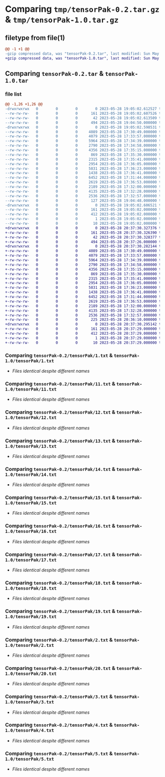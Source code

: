 # Comparing `tmp/tensorPak-0.2.tar.gz` & `tmp/tensorPak-1.0.tar.gz`

## filetype from file(1)

```diff
@@ -1 +1 @@
-gzip compressed data, was "tensorPak-0.2.tar", last modified: Sun May 28 19:05:02 2023, max compression
+gzip compressed data, was "tensorPak-1.0.tar", last modified: Sun May 28 20:37:30 2023, max compression
```

## Comparing `tensorPak-0.2.tar` & `tensorPak-1.0.tar`

### file list

```diff
@@ -1,26 +1,26 @@
-drwxrwxrwx   0        0        0        0 2023-05-28 19:05:02.612527 tensorPak-0.2/
--rw-rw-rw-   0        0        0      161 2023-05-28 19:05:02.607526 tensorPak-0.2/PKG-INFO
--rw-rw-rw-   0        0        0       42 2023-05-28 19:05:02.613509 tensorPak-0.2/setup.cfg
--rw-rw-rw-   0        0        0      494 2023-05-28 19:04:50.000000 tensorPak-0.2/setup.py
-drwxrwxrwx   0        0        0        0 2023-05-28 19:05:02.598531 tensorPak-0.2/tensorPak/
--rw-rw-rw-   0        0        0     4089 2023-05-28 17:30:49.000000 tensorPak-0.2/tensorPak/1.txt
--rw-rw-rw-   0        0        0     4079 2023-05-28 17:33:57.000000 tensorPak-0.2/tensorPak/11.txt
--rw-rw-rw-   0        0        0     5964 2023-05-28 17:34:39.000000 tensorPak-0.2/tensorPak/12.txt
--rw-rw-rw-   0        0        0     2790 2023-05-28 17:34:58.000000 tensorPak-0.2/tensorPak/13.txt
--rw-rw-rw-   0        0        0     4356 2023-05-28 17:35:15.000000 tensorPak-0.2/tensorPak/14.txt
--rw-rw-rw-   0        0        0      869 2023-05-28 17:35:30.000000 tensorPak-0.2/tensorPak/15.txt
--rw-rw-rw-   0        0        0     2315 2023-05-28 17:35:41.000000 tensorPak-0.2/tensorPak/16.txt
--rw-rw-rw-   0        0        0     2954 2023-05-28 17:36:05.000000 tensorPak-0.2/tensorPak/17.txt
--rw-rw-rw-   0        0        0     5831 2023-05-28 17:36:23.000000 tensorPak-0.2/tensorPak/18.txt
--rw-rw-rw-   0        0        0     1438 2023-05-28 17:36:41.000000 tensorPak-0.2/tensorPak/19.txt
--rw-rw-rw-   0        0        0     6452 2023-05-28 17:31:44.000000 tensorPak-0.2/tensorPak/2.txt
--rw-rw-rw-   0        0        0     2619 2023-05-28 17:36:53.000000 tensorPak-0.2/tensorPak/20.txt
--rw-rw-rw-   0        0        0     2189 2023-05-28 17:32:00.000000 tensorPak-0.2/tensorPak/3.txt
--rw-rw-rw-   0        0        0     4135 2023-05-28 17:32:28.000000 tensorPak-0.2/tensorPak/4.txt
--rw-rw-rw-   0        0        0     2536 2023-05-28 17:32:57.000000 tensorPak-0.2/tensorPak/5.txt
--rw-rw-rw-   0        0        0      127 2023-05-28 19:04:48.000000 tensorPak-0.2/tensorPak/__init__.py
-drwxrwxrwx   0        0        0        0 2023-05-28 19:05:02.606521 tensorPak-0.2/tensorPak.egg-info/
--rw-rw-rw-   0        0        0      161 2023-05-28 19:05:02.000000 tensorPak-0.2/tensorPak.egg-info/PKG-INFO
--rw-rw-rw-   0        0        0      412 2023-05-28 19:05:02.000000 tensorPak-0.2/tensorPak.egg-info/SOURCES.txt
--rw-rw-rw-   0        0        0        1 2023-05-28 19:05:02.000000 tensorPak-0.2/tensorPak.egg-info/dependency_links.txt
--rw-rw-rw-   0        0        0       10 2023-05-28 19:05:02.000000 tensorPak-0.2/tensorPak.egg-info/top_level.txt
+drwxrwxrwx   0        0        0        0 2023-05-28 20:37:30.327376 tensorPak-1.0/
+-rw-rw-rw-   0        0        0      161 2023-05-28 20:37:30.326390 tensorPak-1.0/PKG-INFO
+-rw-rw-rw-   0        0        0       42 2023-05-28 20:37:30.328377 tensorPak-1.0/setup.cfg
+-rw-rw-rw-   0        0        0      494 2023-05-28 20:37:26.000000 tensorPak-1.0/setup.py
+drwxrwxrwx   0        0        0        0 2023-05-28 20:37:30.282144 tensorPak-1.0/tensorPak/
+-rw-rw-rw-   0        0        0     4089 2023-05-28 17:30:49.000000 tensorPak-1.0/tensorPak/1.txt
+-rw-rw-rw-   0        0        0     4079 2023-05-28 17:33:57.000000 tensorPak-1.0/tensorPak/11.txt
+-rw-rw-rw-   0        0        0     5964 2023-05-28 17:34:39.000000 tensorPak-1.0/tensorPak/12.txt
+-rw-rw-rw-   0        0        0     2790 2023-05-28 17:34:58.000000 tensorPak-1.0/tensorPak/13.txt
+-rw-rw-rw-   0        0        0     4356 2023-05-28 17:35:15.000000 tensorPak-1.0/tensorPak/14.txt
+-rw-rw-rw-   0        0        0      869 2023-05-28 17:35:30.000000 tensorPak-1.0/tensorPak/15.txt
+-rw-rw-rw-   0        0        0     2315 2023-05-28 17:35:41.000000 tensorPak-1.0/tensorPak/16.txt
+-rw-rw-rw-   0        0        0     2954 2023-05-28 17:36:05.000000 tensorPak-1.0/tensorPak/17.txt
+-rw-rw-rw-   0        0        0     5831 2023-05-28 17:36:23.000000 tensorPak-1.0/tensorPak/18.txt
+-rw-rw-rw-   0        0        0     1438 2023-05-28 17:36:41.000000 tensorPak-1.0/tensorPak/19.txt
+-rw-rw-rw-   0        0        0     6452 2023-05-28 17:31:44.000000 tensorPak-1.0/tensorPak/2.txt
+-rw-rw-rw-   0        0        0     2619 2023-05-28 17:36:53.000000 tensorPak-1.0/tensorPak/20.txt
+-rw-rw-rw-   0        0        0     2189 2023-05-28 17:32:00.000000 tensorPak-1.0/tensorPak/3.txt
+-rw-rw-rw-   0        0        0     4135 2023-05-28 17:32:28.000000 tensorPak-1.0/tensorPak/4.txt
+-rw-rw-rw-   0        0        0     2536 2023-05-28 17:32:57.000000 tensorPak-1.0/tensorPak/5.txt
+-rw-rw-rw-   0        0        0      225 2023-05-28 20:36:10.000000 tensorPak-1.0/tensorPak/__init__.py
+drwxrwxrwx   0        0        0        0 2023-05-28 20:37:30.295142 tensorPak-1.0/tensorPak.egg-info/
+-rw-rw-rw-   0        0        0      161 2023-05-28 20:37:29.000000 tensorPak-1.0/tensorPak.egg-info/PKG-INFO
+-rw-rw-rw-   0        0        0      412 2023-05-28 20:37:29.000000 tensorPak-1.0/tensorPak.egg-info/SOURCES.txt
+-rw-rw-rw-   0        0        0        1 2023-05-28 20:37:29.000000 tensorPak-1.0/tensorPak.egg-info/dependency_links.txt
+-rw-rw-rw-   0        0        0       10 2023-05-28 20:37:29.000000 tensorPak-1.0/tensorPak.egg-info/top_level.txt
```

### Comparing `tensorPak-0.2/tensorPak/1.txt` & `tensorPak-1.0/tensorPak/1.txt`

 * *Files identical despite different names*

### Comparing `tensorPak-0.2/tensorPak/11.txt` & `tensorPak-1.0/tensorPak/11.txt`

 * *Files identical despite different names*

### Comparing `tensorPak-0.2/tensorPak/12.txt` & `tensorPak-1.0/tensorPak/12.txt`

 * *Files identical despite different names*

### Comparing `tensorPak-0.2/tensorPak/13.txt` & `tensorPak-1.0/tensorPak/13.txt`

 * *Files identical despite different names*

### Comparing `tensorPak-0.2/tensorPak/14.txt` & `tensorPak-1.0/tensorPak/14.txt`

 * *Files identical despite different names*

### Comparing `tensorPak-0.2/tensorPak/15.txt` & `tensorPak-1.0/tensorPak/15.txt`

 * *Files identical despite different names*

### Comparing `tensorPak-0.2/tensorPak/16.txt` & `tensorPak-1.0/tensorPak/16.txt`

 * *Files identical despite different names*

### Comparing `tensorPak-0.2/tensorPak/17.txt` & `tensorPak-1.0/tensorPak/17.txt`

 * *Files identical despite different names*

### Comparing `tensorPak-0.2/tensorPak/18.txt` & `tensorPak-1.0/tensorPak/18.txt`

 * *Files identical despite different names*

### Comparing `tensorPak-0.2/tensorPak/19.txt` & `tensorPak-1.0/tensorPak/19.txt`

 * *Files identical despite different names*

### Comparing `tensorPak-0.2/tensorPak/2.txt` & `tensorPak-1.0/tensorPak/2.txt`

 * *Files identical despite different names*

### Comparing `tensorPak-0.2/tensorPak/20.txt` & `tensorPak-1.0/tensorPak/20.txt`

 * *Files identical despite different names*

### Comparing `tensorPak-0.2/tensorPak/3.txt` & `tensorPak-1.0/tensorPak/3.txt`

 * *Files identical despite different names*

### Comparing `tensorPak-0.2/tensorPak/4.txt` & `tensorPak-1.0/tensorPak/4.txt`

 * *Files identical despite different names*

### Comparing `tensorPak-0.2/tensorPak/5.txt` & `tensorPak-1.0/tensorPak/5.txt`

 * *Files identical despite different names*

